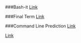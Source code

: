 ###Bash-it
[Link](https://github.com/Bash-it/bash-it)

###Final Term
[Link](http://finalterm.org/)

###Command Line Prediction
[Link](http://papersdb.cs.ualberta.ca/~papersdb/uploaded_files/712/paper_korvemaker00predicting.pdf)  

[Link](http://www.eecs.harvard.edu/hube/publications/durant-predict.pdf)
